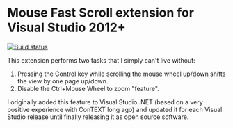 # Mouse Fast Scroll extension for Visual Studio 2012+

[![Build status](https://ci.appveyor.com/api/projects/status/bxcpp55od7oo11si/branch/master?svg=true)](https://ci.appveyor.com/project/sharwell/mousefastscroll/branch/master)

This extension performs two tasks that I simply can't live without:

1. Pressing the Control key while scrolling the mouse wheel up/down shifts the view by one page up/down.
2. Disable the Ctrl+Mouse Wheel to zoom "feature".

I originally added this feature to Visual Studio .NET (based on a very positive experience with ConTEXT long ago) and updated it for each Visual Studio release until finally releasing it as open source software.
